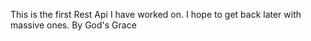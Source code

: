 This is the first Rest Api I have worked on. I hope to get back later with massive ones. By God's Grace